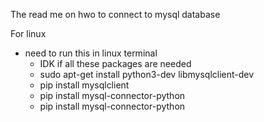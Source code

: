 

The read me on hwo to connect to mysql database

For linux

- need to run this in linux terminal 
   - IDK if all these packages are needed
   - sudo apt-get install python3-dev libmysqlclient-dev
   - pip install mysqlclient
   - pip install mysql-connector-python
   - pip install mysql-connector-python